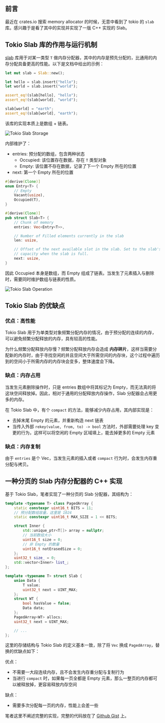 ## 前言

最近在 crates.io 搜索 memory allocator 的时候，无意中看到了 tokio 的 `slab` 库。感兴趣于是看了其中的实现并实现了一版 C++ 实现的 Slab。

## Tokio Slab 库的作用与运行机制

[slab](https://docs.rs/slab/latest/slab/) 库用于对某一类型 `T` 做内存分配器，其中的内存是预先分配的，比通用的内存分配具备更高的性能。以下是文档中给出的示例：

```rust
let mut slab = Slab::new();

let hello = slab.insert("hello");
let world = slab.insert("world");

assert_eq!(slab[hello], "hello");
assert_eq!(slab[world], "world");

slab[world] = "earth";
assert_eq!(slab[world], "earth");
```

该库的实现本质上是数组 + 链表。

![Tokio Slab Storage](/tokio-slab/tokio-slab-storage.png)

内部维护了：

- entries: 预分配的数组，包含两种状态
  - Occupied: 该位置存在数据，存在 `T` 类型对象
  - Empty: 该位置不存在数据，记录了下一个 Empty 所在的位置
- next: 第一个 Empty 所在的位置

```rust
#[derive(Clone)]
enum Entry<T> {
    // Empty
    Vacant(usize),
    Occupied(T),
}

#[derive(Clone)]
pub struct Slab<T> {
    // Chunk of memory
    entries: Vec<Entry<T>>,

    // Number of Filled elements currently in the slab
    len: usize,

    // Offset of the next available slot in the slab. Set to the slab's
    // capacity when the slab is full.
    next: usize,
}
```

因此 Occupied 本身是数组，而 Empty 组成了链表。当发生了元素插入与删除时，需要同时维护数组与链表的性质。

![Tokio Slab Operation](/tokio-slab/tokio-slab-operation.png)

## Tokio Slab 的优缺点

### 优点：高性能

Tokio Slab 用于为单类型对象频繁分配内存的情况，由于预分配的连续的内存，可以避免频繁分配释放的内存，具有较高的性能。

为什么频繁分配释放内存慢？频繁分配释放内存会造成 **内存碎片**，这样当需要分配新的内存时，由于寻找空闲的并且空间大于所需空间的内存块，这个过程中遍历到的空间小于所需内存的内存块会变多，整体速度会下降。

### 缺点：内存占用

当发生元素删除操作时，只是 entries 数组中将其标记为 Empty，而无法真的将这块空间释放掉。因此，相对于通用的分配释放内存操作，Slab 分配器会占用更多的内存。

在 Tokio Slab 中，有个 `compact` 的方法，能够减少内存占用，其内部实现是：

- 去掉末尾 Empty 的元素，并重新构造 next 链表
- 当传入外部 `rekey(value, from, to) -> bool` 方法时，外部需要处理 key 变更的行为，这样可以将空闲的 Empty 区域填上，能去掉更多的 Empty 元素

### 缺点：内存复制

由于 `entries` 是个 Vec，当发生元素的插入或者 `compact` 行为时，会发生内存重分配与拷贝。

## 一种分页的 Slab 内存分配器的 C++ 实现

基于 Tokio Slab，笔者实现了一种分页的 Slab 分配器，其结构为：

```cpp
template <typename T> class PagedArray {
    static constexpr uint16_t BITS = 11;
    // 预分配数组容量，这里是 1024
    static constexpr uint16_t MAX_SIZE = 1 << BITS;

    struct Inner {
        std::unique_ptr<T[]> array = nullptr;
        // 当前数组大小
        uint16_t size = 0;
        // 非 Empty 的数量
        uint16_t notErasedSize = 0;
    };
    uint32_t size_ = 0;
    std::vector<Inner> list_;
};

template <typename T> struct Slab {
    union Data {
        T value;
        uint32_t next = UINT_MAX;
    };
    struct WT {
        bool hasValue = false;
        Data data;
    };
    PagedArray<WT> allocs;
    uint32_t next = UINT_MAX;

    // ...
};
```

这里的存储结构与 Tokio Slab 的定义基本一致，除了将 `Vec` 换成 `PagedArray`，替换的优缺点如下：

优点：

- 不需要一大段连续内存，且不会发生内存重分配与复制行为
- 当进行 `compact` 时，如果每一页全都是 Empty 元素，那么一整页的内存都可以被释放掉，更容易释放内存空间

缺点：

- 需要多次分配每一页的内存，性能上会差一些

笔者这里不阐述完整的实现，完整的代码放在了 [Github Gist](https://gist.github.com/hpp2334/d0570aa50b6d78cd4ce08ddaba8a4bef) 上。
